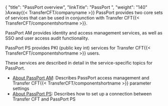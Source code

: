 {
    "title": "PassPort overview",
    "linkTitle": "PassPort ",
    "weight": "140"
}Axway{{< TransferCFT/companyname  >}} PassPort provides two core sets of services that can be used in conjunction with Transfer CFT{{< TransferCFT/componentshortname  >}}.

PassPort AM provides identity and access management services, as well as SSO and user access audit functionality.

PassPort PS provides PKI (public key int) services for Transfer CFT{{< TransferCFT/componentshortname  >}} users.

These services are described in detail in the service-specific topics for PassPort.

- [About PassPort AM](../../internal_a_m_start_here/about_passport_am): Describes PassPort access management and Transfer CFT{{< TransferCFT/componentshortname >}} parameter settings
- [About PassPort PS](): Describes how to set up a connection between Transfer CFT and PassPort PS
